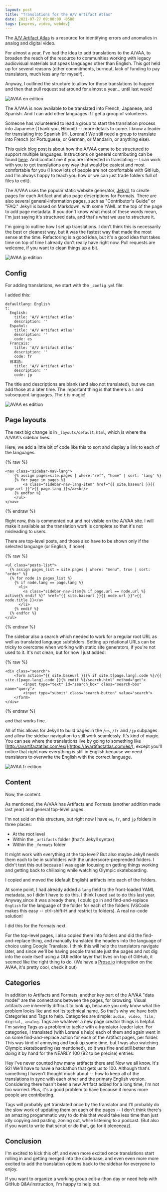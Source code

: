 ```yaml
---
layout: post
title: "Translations for the A/V Artifact Atlas"
date: 2021-07-27 09:00:00 -0500
tags: [avpres, video, webdev]
---
```


The [A/V Artifact Atlas](http://avartifactatlas.com/) is a resource for identifying errors and anomalies in analog and digital video. 

For almost a year, I've had the idea to add translations to the A/VAA, to broaden the reach of the resource to communities working with legacy audiovisual materials but speak languages other than English. This got held up for several reasons (other commitments, burnout, lack of funding to pay translators, much less any for myself). 

Anyway, I outlined the structure to allow for those translations to happen and then that pull request sat around for almost a year... until last week!

![AVAA en edition](/images/translate-avaa-en.jpg)

The A/VAA is now available to be translated into French, Japanese, and Spanish. And I can add other languages if I get a group of volunteers.

Someone has volunteered to lead a group to start the translation process into Japanese (Thank you, Hitomi!) -- more details to come. I know a leader for translating into Spanish (Hi, Lorena)! We still need a group to translate into French (or Portuguese, or German, or Mandarin, or anything else).

This quick blog post is about how the A/VAA came to be structured to support multiple languages. Instructions on general contributing can be found [here](http://avartifactatlas.com/contributors_guide.html). And contact me if you are interested in translating -- I can work with you to get translations any way that would be easiest and most comfortable for you (I know lots of people are not comfortable with GitHub, and I'm always happy to teach you how or we can just trade folders full of files to edit).

The A/VAA uses the popular static website generator, [Jekyll](https://jekyllrb.com), to create pages for each Artifact and also page descriptions for Formats. There are also several general-information pages, such as "Contributor's Guide" or "FAQ." Jekyll is based on Markdown, with some YAML at the top of the page to add page metadata. If you don't know what most of these words mean, I'm just saying it's structured data, and that's what we use to structure it.

I'm going to outline how I set up translations. I don't think this is necessarily the best or cleanest way, but it was the fastest way that made the most sense at the time. Refactoring is a good idea, but it's a good idea that takes time on top of time I already don't really have right now. Pull requests are welcome, if you want to clean things up a bit.

![AVAA jp edition](/images/translate-avaa-jp.jpg)

## Config

For adding translations, we start with the `_config.yml` file:

I added this:

```
defaultlang: English
t:
  English:
    title: 'A/V Artifact Atlas'
    description: ''
  Español:
    title: 'A/V Artifact Atlas'
    description: ''
    code: es
  Français:
    title: 'A/V Artifact Atlas'
    description: ''
    code: fr
  日本語:
    title: 'A/V Artifact Atlas'
    description: ''
    code: jp
```

The title and descriptions are blank (and also not translated), but we can add those at a later time. The important thing is that there's a `t` and subsequent languages. The `t` is magic!



![AVAA es edition](/images/translate-avaa-es.jpg)


## Page layouts 

The next big change is in `_layouts/default.html`, which is where the A/VAA's sidebar lives.

Here, we add a little bit of code like this to sort and display a link to each of the languages.

{% raw %}
```
<nav class="sidebar-nav-lang">
    {% assign pages=site.pages | where:"ref", "home" | sort: 'lang' %} 
    {% for page in pages %}
        <a class="sidebar-nav-lang-item" href="{{ site.baseurl }}{{ page.url }}">{{ page.lang }}</a><br/> 
    {% endfor %}
    </ul>
</nav> 
```
{% endraw %}

Right now, this is commented out and not visible on the A/VAA site. I will make it available as the translation work is complete so that it's not misleading to users.

There are top-level posts, and those also have to be shown only if the selected language (or English, if none):

{% raw %}
```
<ul class="posts-list">
  {% assign pages_list = site.pages | where: "menu", true | sort: "order" %} 
  {% for node in pages_list %} 
    {% if node.lang == page.lang %}
      <li>
        <a class="sidebar-nav-item{% if page.url == node.url %} active{% endif %}" href="{{ site.baseurl }}{{ node.url }}">{{ node.title }}</a>
      </li>
    {% endif %} 
  {% endfor %}
</ul>
```
{% endraw %}

The sidebar also a search which needed to work for a regular root URL as well as translated language subfolders. Setting up relational URLs can be tricky to overcome when working with static site generators, if you're not used to it. It's not clean, but for now I just added:

{% raw %}
```
<div class="search">
    <form action="{{ site.baseurl }}{% if site.t[page.lang].code %}/{{ site.t[page.lang].code }}{% endif %}/search.html" method="get">
        <input type="text" id="search_box" class="search-box" name="query">
        <input type="submit" class="search-button" value="search">
    </form>
</div>
```
{% endraw %}

and that works fine.

All of this allows for Jekyll to build pages in the `/es`, `/fr` and `/jp` subpages and allow the sidebar navigation to still work seamlessly. It's kind of magic. You can see where the translations live by going to something like [http://avartifactatlas.com/es/](https://avartifactatlas.com/es/), except you'll notice that right now everything is still in English because we need translators to overwrite the English with the correct language.


![AVAA fr edition](/images/translate-avaa-fr.jpg)



## Content

Now, the content. 

As mentioned, the A/VAA has Artifacts and Formats (another addition made last year) and general top-level pages.

I'm not sold on this structure, but right now I have `es`, `fr`, and `jp` folders in three places:
- At the root level
- Within the `_artifacts` folder (that's Jekyll syntax)
- Within the `_formats` folder

It might work with everything at the top level? But also maybe Jekyll needs them each to be in subfolders with the underscore-preprended folders. I didn't test this out because I was again focusing on getting things working and getting back to chillaxing while watching Olympic skateboarding.

I copied and moved the (default English) artifacts into each of the folders.

At some point, I had already added a `lang` field to the front-loaded YAML metadata, so I didn't have to do this. I think I used `sed` to do this last year. Anyway,since it was already there, I could go in and find-and-replace `English` for the language of the folder for each of the folders (VSCode makes this easy -- ctrl-shift-H and restrict to folders). A real no-code solution!

I did this for the Formats next.

For the top-level pages, I also copied them into folders and did the find-and-replace thing, and manually translated the headers into the language of choice using Google Translate. I think this will help the translators navigate later, and since we'll be having people translate just the pages and not dig into the code itself using a GUI editor layer that lives on top of GitHub, it seemed like the right thing to do. (We have a [Prose.io](https://prose.io) integration on the AVAA, it's pretty cool, check it out)

## Categories

In addition to Artifacts and Formats, another key part of the A/VAA "data model" are the connections between the pages, for browsing. Visual artifacts are inherently difficult to look up, because you only know what the problem looks like and not its technical name. So that's why we have both Categories and Tags to help. Categories are simple: `audio, video, film, digital, analog`. Tags are whatever a new page creator things is helpful. I'm saving Tags as a problem to tackle with a translator-leader later. For categories, I translated (with Lorena's help) each of them and again went in on some find-and-replace action for each of the Artifact pages, per folder. This was kind of annoying and took up some time, but I was also watching Olympic skateboarding (as mentioned), so it was fine and still better than doing it by hand for the NEARLY 100 (92 to be precise) entries. 

Hey I've never counted how many artifacts there are! Now we all know. It's 92! We'll have to have a hackathon that gets us to 100. Although that's something I haven't thought much about -- how to keep all of the translations in sync with each other and the primary English version. Considering there hasn't been a new Artifact added for a long time, I'm not too worried. Plus, it's a good problem to have because it means more people are contributing. 

Tags will probably get translated once by the translator and I'll probably do the slow work of updating them on each of the pages -- I don't think there's an amazing progammatic way to do this that would take less time than just idly copying and pasting, zoning out, while listening to a podcast. (But also if you want to write that script or do that, go for it pleeeeeaz).

## Conclusion 

I'm excited to kick this off, and even more excited once translations start rolling in and getting merged into the codebase, and even even more more excited to add the translation options back to the sidebar for everyone to enjoy.

If you want to organize a working group edit-a-thon day or need help with GitHub Q&A/instruction, I'm happy to help out. 

